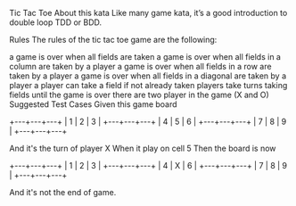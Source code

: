 Tic Tac Toe
About this kata
Like many game kata, it’s a good introduction to double loop TDD or BDD.

Rules
The rules of the tic tac toe game are the following:

a game is over when all fields are taken
a game is over when all fields in a column are taken by a player
a game is over when all fields in a row are taken by a player
a game is over when all fields in a diagonal are taken by a player
a player can take a field if not already taken
players take turns taking fields until the game is over
there are two player in the game (X and O)
Suggested Test Cases
Given this game board

+---+---+---+
| 1 | 2 | 3 |
+---+---+---+
| 4 | 5 | 6 |
+---+---+---+
| 7 | 8 | 9 |
+---+---+---+

And it's the turn of player X
When it play on cell 5
Then the board is now

+---+---+---+
| 1 | 2 | 3 |
+---+---+---+
| 4 | X | 6 |
+---+---+---+
| 7 | 8 | 9 |
+---+---+---+

And it's not the end of game.
